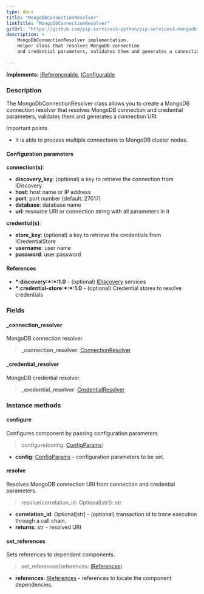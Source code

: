 ```yaml
---
type: docs
title: "MongoDbConnectionResolver"
linkTitle: "MongoDbConnectionResolver"
gitUrl: "https://github.com/pip-services3-python/pip-services3-mongodb-python"
description: >
    MongoDbConnectionResolver implementation.
    Helper class that resolves MongoDB connection
    and credential parameters, validates them and generates a connection URI.
  
---
```


**Implements:** [IReferenceable](../../../commons/refer/ireferenceable), [IConfigurable](../../../commons/config/iconfigurable)

### Description

The MongoDbConnectionResolver class allows you to create a MongoDB connection resolver that resolves MongoDB connection and credential parameters, validates them and generates a connection URI.

Important points

-  It is able to process multiple connections to MongoDB cluster nodes.

#### Configuration parameters

**connection(s)**:
- **discovery_key**: (optional) a key to retrieve the connection from IDiscovery
- **host**: host name or IP address
- **port**: port number (default: 27017)
- **database**: database name
- **uri**: resource URI or connection string with all parameters in it

**credential(s)**:
- **store_key**: (optional) a key to retrieve the credentials from ICredentialStore
- **username**: user name
- **password**: user password

#### References
- **\*:discovery:\*:\*:1.0** - (optional) [IDiscovery](../../../components/connect/idiscovery) services
- **\*:credential-store:\*:\*:1.0** - (optional) Credential stores to resolve credentials


### Fields

<span class="hide-title-link">

#### _connection_resolver
MongoDB connection resolver.
> **_connection_resolver**: [ConnectionResolver](../../../components/connect/connection_resolver) 

#### _credential_resolver
MongoDB credential resolver.
> **_credential_resolver**: [CredentialResolver](../../../components/auth/credential_resolver) 

</span>


### Instance methods

#### configure
Configures component by passing configuration parameters.

> configure(config: [ConfigParams](../../../commons/config/config_params))

- **config**: [ConfigParams](../../../commons/config/config_params) - configuration parameters to be set.


#### resolve
Resolves MongoDB connection URI from connection and credential parameters.

> resolve(correlation_id: Optional[str]): str

- **correlation_id**: Optional[str] - (optional) transaction id to trace execution through a call chain.
- **returns**: str - resolved URI

#### set_references
Sets references to dependent components.

> set_references(references: [IReferences](../../../commons/refer/ireferences))

- **references**: [IReferences](../../../commons/refer/ireferences) - references to locate the component dependencies.
